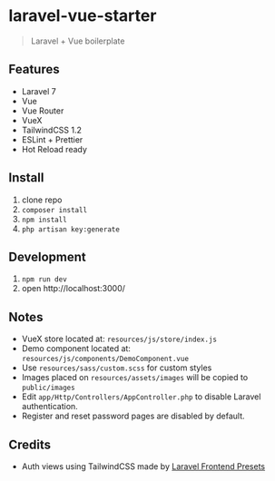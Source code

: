 # laravel-vue-starter
> Laravel + Vue boilerplate

## Features
* Laravel 7
* Vue
* Vue Router
* VueX
* TailwindCSS 1.2
* ESLint + Prettier
* Hot Reload ready

## Install
1. clone repo
2. `composer install`
3. `npm install`
4. `php artisan key:generate`

## Development
1. `npm run dev`
2. open http://localhost:3000/

## Notes
* VueX store located at: `resources/js/store/index.js`
* Demo component located at: `resources/js/components/DemoComponent.vue`
* Use `resources/sass/custom.scss` for custom styles
* Images placed on `resources/assets/images` will be copied to `public/images`
* Edit `app/Http/Controllers/AppController.php` to disable Laravel authentication.
* Register and reset password pages are disabled by default.

## Credits
* Auth views using TailwindCSS made by [Laravel Frontend Presets](https://github.com/laravel-frontend-presets/tailwindcss)
